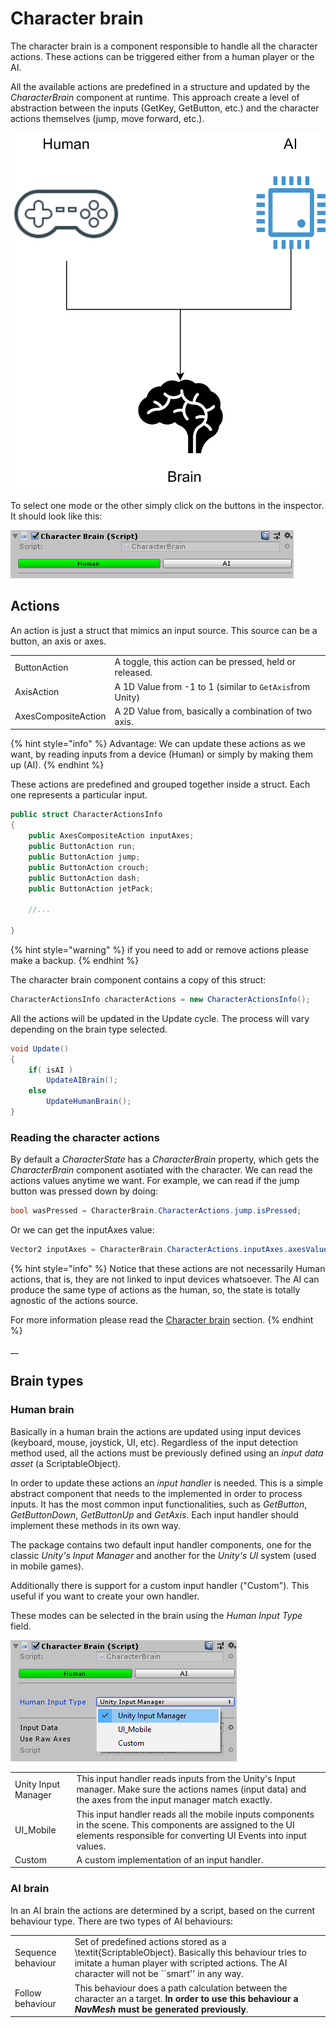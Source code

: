 # Character brain

The character brain is a component responsible to handle all the character actions. These actions can be triggered either from a human player or the AI.

All the available actions are predefined in a structure and updated by the _CharacterBrain_ component at runtime. This approach create a level of abstraction between the inputs \(GetKey, GetButton, etc.\) and the character actions themselves \(jump, move forward, etc.\).

![Representation of the Human, the AI and the brain.](../../.gitbook/assets/characterbrain.png)

To select one mode or the other simply click on the buttons in the inspector. It should look like this:

![Brain modes in the inspector.](../../.gitbook/assets/brainmodes.png)

## Actions

An action is just a struct that mimics an input source. This source can be a button, an axis or axes.

|  |  |
| :--- | :--- |
| ButtonAction | A toggle, this action can be pressed, held or released. |
| AxisAction | A 1D Value from -1 to 1 \(similar to `GetAxis`from Unity\) |
| AxesCompositeAction | A 2D Value from, basically a combination of two axis. |

{% hint style="info" %}
Advantage: We can update these actions as we want, by reading inputs from a device \(Human\) or simply by making them up \(AI\).
{% endhint %}

These actions are predefined and grouped together inside a struct. Each one represents a particular input.

```csharp
public struct CharacterActionsInfo
{
    public AxesCompositeAction inputAxes;
    public ButtonAction run;  
    public ButtonAction jump;  
    public ButtonAction crouch;  
    public ButtonAction dash;  
    public ButtonAction jetPack;
    
    //...
    
}
```

{% hint style="warning" %}
if you need to add or remove actions please make a backup.
{% endhint %}

The character brain component contains a copy of this struct:

```csharp
CharacterActionsInfo characterActions = new CharacterActionsInfo();
```

All the actions will be updated in the Update cycle. The process will vary depending on the brain type selected. 

```csharp
void Update()
{
    if( isAI )
        UpdateAIBrain();
    else
        UpdateHumanBrain();	
}
```

 

### Reading the character actions

By default a _CharacterState_ has a _CharacterBrain_ property, which gets the _CharacterBrain_ component asotiated with the character. We can read the actions values anytime we want. For example, we can read if the jump button was pressed down by doing:

```csharp
bool wasPressed = CharacterBrain.CharacterActions.jump.isPressed;
```

 Or we can get the inputAxes value:

```csharp
Vector2 inputAxes = CharacterBrain.CharacterActions.inputAxes.axesValue;
```

{% hint style="info" %}
Notice that these actions are not necessarily Human actions, that is, they are not linked to input devices whatsoever. The AI can produce the same type of actions as the human, so, the state is totally agnostic of the actions source.

For more information please read the [Character brain](character-brain.md) section.
{% endhint %}

\_\_

## Brain types

### Human brain

Basically in a human brain the actions are updated using input devices \(keyboard, mouse, joystick, UI, etc\). Regardless of the input detection method used, all the actions must be previously defined using an _input data asset_ \(a ScriptableObject\).

In order to update these actions an _input handler_ is needed. This is a simple abstract component that needs to the implemented in order to process inputs. It has the most common input functionalities, such as _GetButton_, _GetButtonDown_, _GetButtonUp_ and _GetAxis_. Each input handler should implement these methods in its own way.

The package contains two default input handler components, one for the classic _Unity's Input Manager_ and another for the _Unity's UI_ system \(used in mobile games\). 

Additionally there is support for a custom input handler \("Custom"\). This useful if you want to create your own handler.

These modes can be selected in the brain using the _Human Input Type_ field.

![Available human input types.](../../.gitbook/assets/humaninputtype.png)

|  |  |
| :--- | :--- |
| Unity Input Manager | This input handler reads inputs from the Unity's Input manager. Make sure the actions names \(input data\) and the axes from the input manager match exactly. |
| UI\_Mobile | This input handler reads all the mobile inputs components in the scene. This components are assigned to the UI elements responsible for converting UI Events into input values. |
| Custom | A custom implementation of an input handler. |

### AI brain

In an AI brain the actions are determined by a script, based on the current behaviour type. There are two types of AI behaviours:

|  |  |
| :--- | :--- |
| Sequence behaviour | Set of predefined actions stored as a \textit{ScriptableObject}. Basically this behaviour tries to imitate a human player with scripted actions. The AI character will not be \`\`smart'' in any way. |
| Follow behaviour | This behaviour does a path calculation between the character an a target. **In order to use this behaviour a** _**NavMesh**_ **must be generated previously**. |

## 




